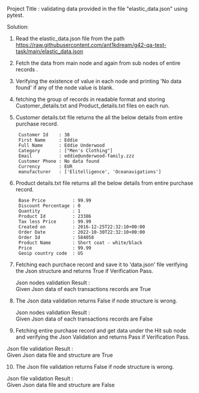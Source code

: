 Project Title : validating data provided in the file "elastic_data.json" using pytest.


Solution:
1. Read the elastic_data.json file from the path https://raw.githubusercontent.com/ant1kdream/g42-qa-test-task/main/elastic_data.json
2. Fetch the data from main node and again from sub nodes of entire records .
3. Verifying the existence of value in each node and printing 'No data found' if any of the node value is blank.
4. fetching the group of records in readable format and storing Customer_details.txt and Product_details.txt files on each run. 
5. Customer details.txt file returns the all the below details from entire purchase record.

        Customer Id    : 38 
        First Name     : Eddie 
        Full Name      : Eddie Underwood 
        Category       : ["Men's Clothing"] 
        Email          : eddie@underwood-family.zzz 
        Customer Phone : No data found 
        Currency       : EUR 
        manufacturer   : ['Elitelligence', 'Oceanavigations'] 

        
6. Product details.txt file returns all the below details from entire purchase record.
  
        Base Price          : 99.99 
        Discount Percentage : 0
        Quantity            : 1
        Product Id          : 23386
        Tax less Price      : 99.99
        Created on          : 2016-12-25T22:32:10+00:00
        Order Date          : 2022-10-30T22:32:10+00:00
        Order Id            : 584058
        Product Name        : Short coat - white/black 
        Price               : 99.99 
        Geoip country code  : US


7. Fetching each purchace record and save it to 'data.json' file verifying the Json structure and returns True if Verification Pass.

   Json nodes validation Result :   
            Given Json data of each transactions records are  True
   
8. The Json data validation returns False if node structure is wrong.

   Json nodes validation Result :   
            Given Json data of each transactions records are  False
   
9. Fetching entire purchase record and get data under the Hit sub node and verifying the Json Validation and returns Pass if Verification Pass.

Json file validation Result :   
          Given Json data file and structure are  True

10. The Json file validation returns False if node structure is wrong.

Json file validation Result :   
          Given Json data file and structure are  False



        
              
